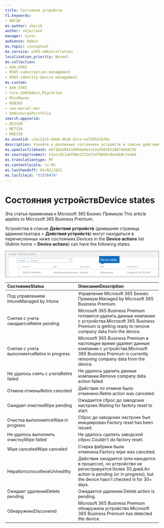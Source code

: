 ```yaml
---
title: Состояния устройств
f1.keywords:
- NOCSH
ms.author: sharik
author: skjerland
manager: scotv
audience: Admin
ms.topic: conceptual
ms.service: o365-administration
localization_priority: Normal
ms.collection:
- Adm_O365
- M365-subscription-management
- M365-identity-device-management
ms.custom:
- Adm_O365
- Core_O365Admin_Migration
- MiniMaven
- MSB365
- seo-marvel-mar
- AdminSurgePortfolio
search.appverid:
- BCS160
- MET150
- MOE150
ms.assetid: c3ac23c5-d4b4-4b1b-b7ce-ea759521bf8c
description: Узнайте о различных состояниях устройств в списке действий устройства в домашнем администрировании в Microsoft 365 для бизнеса.
ms.openlocfilehash: e6f1b428413d094e0a1ce3afb026528074038736
ms.sourcegitcommit: 53acc851abf68e2272e75df0856c0e16b0c7e48d
ms.translationtype: MT
ms.contentlocale: ru-RU
ms.lasthandoff: 04/02/2021
ms.locfileid: "51578474"
---
```

# <a name="device-states"></a><span data-ttu-id="ca3fd-103">Состояния устройств</span><span class="sxs-lookup"><span data-stu-id="ca3fd-103">Device states</span></span>

<span data-ttu-id="ca3fd-104">Эта статья применима к Microsoft 365 Бизнес Премиум.</span><span class="sxs-lookup"><span data-stu-id="ca3fd-104">This article applies to Microsoft 365 Business Premium.</span></span>

<span data-ttu-id="ca3fd-105">Устройства в списке **Действия устройств** (домашняя страница администратора \> **Действия устройств**) могут находиться в перечисленных ниже состояниях.</span><span class="sxs-lookup"><span data-stu-id="ca3fd-105">Devices in the **Device actions** list (Admin home \> **Device actions**) can have the following states.</span></span>
  
![In the Device actions list, you can see the Devices states.](../media/a621c47e-45d9-4e1a-beb9-c03254d40c1d.png)
  
|<span data-ttu-id="ca3fd-107">**Состояние**</span><span class="sxs-lookup"><span data-stu-id="ca3fd-107">**Status**</span></span>|<span data-ttu-id="ca3fd-108">**Описание**</span><span class="sxs-lookup"><span data-stu-id="ca3fd-108">**Description**</span></span>|
|:-----|:-----|
|<span data-ttu-id="ca3fd-109">Под управлением Intune</span><span class="sxs-lookup"><span data-stu-id="ca3fd-109">Managed by Intune</span></span>  <br/> |<span data-ttu-id="ca3fd-110">Управление Microsoft 365 Бизнес Премиум.</span><span class="sxs-lookup"><span data-stu-id="ca3fd-110">Managed by Microsoft 365 Business Premium.</span></span>  <br/> |
|<span data-ttu-id="ca3fd-111">Снятие с учета ожидается</span><span class="sxs-lookup"><span data-stu-id="ca3fd-111">Retire pending</span></span>  <br/> |<span data-ttu-id="ca3fd-112">Microsoft 365 Business Premium готовится удалить данные компании с устройства.</span><span class="sxs-lookup"><span data-stu-id="ca3fd-112">Microsoft 365 Business Premium is getting ready to remove company data from the device.</span></span>  <br/> |
|<span data-ttu-id="ca3fd-113">Снятие с учета выполняется</span><span class="sxs-lookup"><span data-stu-id="ca3fd-113">Retire in progress</span></span>  <br/> |<span data-ttu-id="ca3fd-114">Microsoft 365 Business Premium в настоящее время удаляет данные компании с устройства.</span><span class="sxs-lookup"><span data-stu-id="ca3fd-114">Microsoft 365 Business Premium is currently removing company data from the device.</span></span>  <br/> |
|<span data-ttu-id="ca3fd-115">Не удалось снять с учета</span><span class="sxs-lookup"><span data-stu-id="ca3fd-115">Retire failed</span></span>  <br/> | <span data-ttu-id="ca3fd-116">Не удалось удалить данные компании.</span><span class="sxs-lookup"><span data-stu-id="ca3fd-116">Remove company data action failed.</span></span>  <br/> |
|<span data-ttu-id="ca3fd-117">Отмена отмены</span><span class="sxs-lookup"><span data-stu-id="ca3fd-117">Retire canceled</span></span>  <br/> |<span data-ttu-id="ca3fd-118">Действие по отмене было отменено.</span><span class="sxs-lookup"><span data-stu-id="ca3fd-118">Retire action was canceled.</span></span>  <br/> |
|<span data-ttu-id="ca3fd-119">Ожидает очистки</span><span class="sxs-lookup"><span data-stu-id="ca3fd-119">Wipe pending</span></span>  <br/> |<span data-ttu-id="ca3fd-120">Ожидается сброс до заводских настроек.</span><span class="sxs-lookup"><span data-stu-id="ca3fd-120">Waiting for factory reset to start.</span></span>  <br/> |
|<span data-ttu-id="ca3fd-121">Очистка выполняется</span><span class="sxs-lookup"><span data-stu-id="ca3fd-121">Wipe in progress</span></span>  <br/> |<span data-ttu-id="ca3fd-122">Сброс до заводских настроек был инициирован.</span><span class="sxs-lookup"><span data-stu-id="ca3fd-122">Factory reset has been issued.</span></span>  <br/> |
|<span data-ttu-id="ca3fd-123">Не удалось выполнить очистку</span><span class="sxs-lookup"><span data-stu-id="ca3fd-123">Wipe failed</span></span>  <br/> |<span data-ttu-id="ca3fd-124">Не удалось сделать заводской сброс.</span><span class="sxs-lookup"><span data-stu-id="ca3fd-124">Couldn't do factory reset.</span></span>  <br/> |
|<span data-ttu-id="ca3fd-125">Wipe canceled</span><span class="sxs-lookup"><span data-stu-id="ca3fd-125">Wipe canceled</span></span>  <br/> |<span data-ttu-id="ca3fd-126">Стирка фабрики была отменена.</span><span class="sxs-lookup"><span data-stu-id="ca3fd-126">Factory wipe was canceled.</span></span>  <br/> |
|<span data-ttu-id="ca3fd-127">Неработоспособное</span><span class="sxs-lookup"><span data-stu-id="ca3fd-127">Unhealthy</span></span>  <br/> |<span data-ttu-id="ca3fd-128">Действие ожидается (или находится в процессе), но устройство не регистрируется более 30 дней.</span><span class="sxs-lookup"><span data-stu-id="ca3fd-128">An action is pending (or in progress), but the device hasn't checked in for 30+ days.</span></span>  <br/> |
|<span data-ttu-id="ca3fd-129">Ожидает удаления</span><span class="sxs-lookup"><span data-stu-id="ca3fd-129">Delete pending</span></span>  <br/> |<span data-ttu-id="ca3fd-130">Ожидается удаление.</span><span class="sxs-lookup"><span data-stu-id="ca3fd-130">Delete action is pending.</span></span>  <br/> |
|<span data-ttu-id="ca3fd-131">Обнаружено</span><span class="sxs-lookup"><span data-stu-id="ca3fd-131">Discovered</span></span>  <br/> |<span data-ttu-id="ca3fd-132">Microsoft 365 Business Premium обнаружила устройство.</span><span class="sxs-lookup"><span data-stu-id="ca3fd-132">Microsoft 365 Business Premium has detected the device.</span></span>  <br/> |
   
